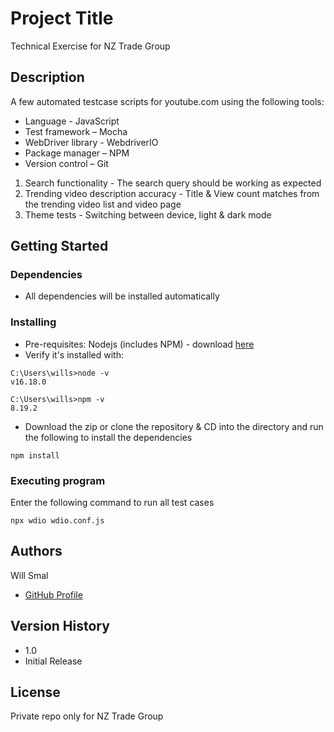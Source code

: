 # Project Title

Technical Exercise for NZ Trade Group

## Description

A few automated testcase scripts for youtube.com using the following tools:

* Language - JavaScript
* Test framework – Mocha
* WebDriver library - WebdriverIO
* Package manager – NPM
* Version control – Git

1) Search functionality - The search query should be working as expected
2) Trending video description accuracy - Title & View count matches from the trending video list and video page
3) Theme tests - Switching between device, light & dark mode

## Getting Started

### Dependencies

* All dependencies will be installed automatically

### Installing

* Pre-requisites: Nodejs (includes NPM) - download [here](https://nodejs.org/en/download/)
* Verify it's installed with:

```
C:\Users\wills>node -v
v16.18.0

C:\Users\wills>npm -v
8.19.2
```
* Download the zip or clone the repository & CD into the directory and run the following to install the dependencies

```
npm install
```
### Executing program

Enter the following command to run all test cases

```
npx wdio wdio.conf.js
```

## Authors

Will Smal 
- [GitHub Profile](https://github.com/Spykerwolf)

## Version History

* 1.0
* Initial Release

## License

Private repo only for NZ Trade Group
